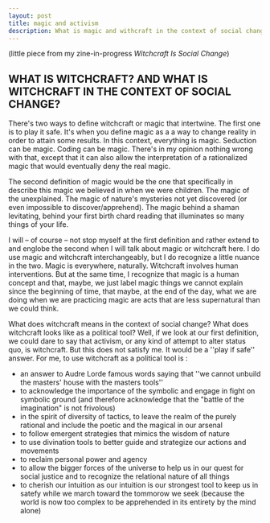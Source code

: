 ```yaml
---
layout: post
title: magic and activism
description: What is magic and withcraft in the context of social changes and activism
---
```


(little piece from my zine-in-progress _Witchcraft Is Social Change_)

## WHAT IS WITCHCRAFT? AND WHAT IS WITCHCRAFT IN THE CONTEXT OF SOCIAL CHANGE?

There's two ways to define witchcraft or magic that intertwine. The first one is to play it safe. It's when you define magic as a a way to change reality in order to attain some results. In this context, everything is magic. Seduction can be magic. Coding can be magic. There's in my opinion nothing wrong with that, except that it can also allow the interpretation of a rationalized magic that would eventually deny the real magic. 

The second definition of magic would be the one that specifically in describe this magic we believed in when we were children. The magic of the unexplained. The magic of nature's mysteries not yet discovered (or even impossible to discover/apprehend). The magic behind a shaman levitating, behind your first birth chard reading that illuminates so many things of your life.  

I will – of course – not stop myself at the first definition and rather extend to and englobe the second when I will talk about magic or witchcraft here. I do use magic and witchcraft interchangeably, but I do recognize a little nuance in the two. Magic is everywhere, naturally. Witchcraft involves human interventions. But at the same time, I recognize that magic is a human concept and that, maybe, we just label magic things we cannot explain since the beginning of time, that maybe, at the end of the day, what we are doing when we are practicing magic are acts that are less supernatural than we could think.

What does witchcraft means in the context of social change? What does witchcraft looks like as a political tool? Well, if we look at our first definition, we could dare to say that activism, or any kind of attempt to alter status quo, is witchcraft. But this does not satisfy me. It would be a ''play if safe'' answer. For me, to use witchcraft as a political tool is :
- an answer to Audre Lorde famous words saying that ''we cannot unbuild the masters' house with the masters tools''
- to acknowledge the importance of the symbolic and engage in fight on symbolic ground
      (and therefore acknowledge that the "battle of the imagination" is not frivolous) 
- in the spirit of diversity of tactics, to leave the realm of the purely rational and include the poetic and the magical in our arsenal
- to follow emergent strategies that mimics the wisdom of nature
- to use divination tools to better guide and strategize our actions and movements
- to reclaim personal power and agency 
- to allow the bigger forces of the universe to help us in our quest for social justice and to recognize the relational nature of all things 
- to cherish our intuition as our intuition is our strongest tool to keep us in satefy while we march toward the tommorow we seek (because the world is now too complex to be apprehended in its entirety by the mind alone)
       






